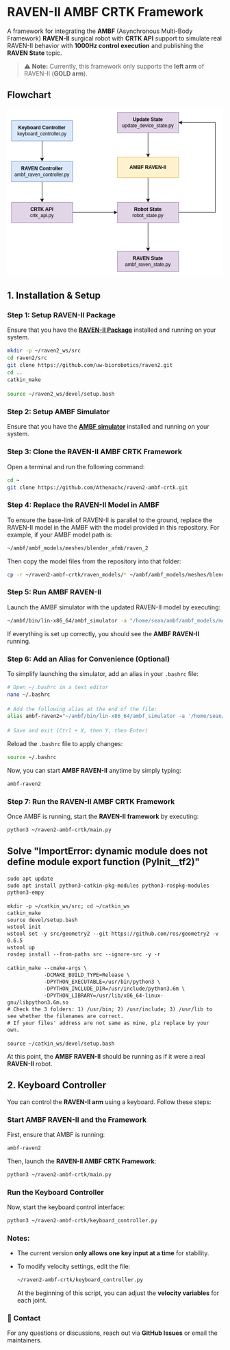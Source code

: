 # **RAVEN-II AMBF CRTK Framework**  

A framework for integrating the **AMBF** (Asynchronous Multi-Body Framework) **RAVEN-II** surgical robot with **CRTK API** support to simulate real RAVEN-II behavior with **1000Hz control execution** and publishing the **RAVEN State** topic.

> ⚠ **Note:** Currently, this framework only supports the **left arm** of RAVEN-II (**GOLD arm**).

## **Flowchart**  

![Flow Chart](./fig/flow-chart.png)  


## **1. Installation & Setup**  

### **Step 1: Setup RAVEN-II Package**

Ensure that you have the **[RAVEN-II Package](https://github.com/uw-biorobotics/raven2)** installed and running on your system.
```bash
mkdir -p ~/raven2_ws/src
cd raven2/src
git clone https://github.com/uw-biorobotics/raven2.git
cd ..
catkin_make

source ~/raven2_ws/devel/setup.bash
```
### **Step 2: Setup AMBF Simulator**  

Ensure that you have the **[AMBF simulator](https://github.com/WPI-AIM/ambf)** installed and running on your system.

### **Step 3: Clone the RAVEN-II AMBF CRTK Framework**  

Open a terminal and run the following command:  

```bash
cd ~
git clone https://github.com/Athenachc/raven2-ambf-crtk.git
```

### **Step 4: Replace the RAVEN-II Model in AMBF**

To ensure the base-link of RAVEN-II is parallel to the ground, replace the RAVEN-II model in the AMBF with the model provided in this repository. For example, if your AMBF model path is:

```bash
~/ambf/ambf_models/meshes/blender_afmb/raven_2
```

Then copy the model files from the repository into that folder:

```bash
cp -r ~/raven2-ambf-crtk/raven_models/* ~/ambf/ambf_models/meshes/blender_afmb/raven_2/
```

### **Step 5: Run AMBF RAVEN-II**

Launch the AMBF simulator with the updated RAVEN-II model by executing:

```bash
~/ambf/bin/lin-x86_64/ambf_simulator -a "/home/sean/ambf/ambf_models/meshes/blender_afmb/raven_2/raven_straight.yaml"
```

If everything is set up correctly, you should see the **AMBF RAVEN-II** running.

### **Step 6: Add an Alias for Convenience (Optional)**

To simplify launching the simulator, add an alias in your `.bashrc` file:

```bash
# Open ~/.bashrc in a text editor
nano ~/.bashrc  

# Add the following alias at the end of the file:
alias ambf-raven2="~/ambf/bin/lin-x86_64/ambf_simulator -a '/home/sean/ambf/ambf_models/meshes/blender_afmb/raven_2/raven_straight.yaml'"

# Save and exit (Ctrl + X, then Y, then Enter)
```

Reload the `.bashrc` file to apply changes:

```bash
source ~/.bashrc
```

Now, you can start **AMBF RAVEN-II** anytime by simply typing:

```bash
ambf-raven2
```

### **Step 7: Run the RAVEN-II AMBF CRTK Framework**

Once AMBF is running, start the **RAVEN-II framework** by executing:

```bash
python3 ~/raven2-ambf-crtk/main.py
```
## Solve "ImportError: dynamic module does not define module export function (PyInit__tf2)"
```
sudo apt update
sudo apt install python3-catkin-pkg-modules python3-rospkg-modules python3-empy

mkdir -p ~/catkin_ws/src; cd ~/catkin_ws
catkin_make
source devel/setup.bash
wstool init
wstool set -y src/geometry2 --git https://github.com/ros/geometry2 -v 0.6.5
wstool up
rosdep install --from-paths src --ignore-src -y -r

catkin_make --cmake-args \
            -DCMAKE_BUILD_TYPE=Release \
            -DPYTHON_EXECUTABLE=/usr/bin/python3 \
            -DPYTHON_INCLUDE_DIR=/usr/include/python3.6m \
            -DPYTHON_LIBRARY=/usr/lib/x86_64-linux-gnu/libpython3.6m.so
# Check the 3 folders: 1) /usr/bin; 2) /usr/include; 3) /usr/lib to see whether the filenames are correct.
# If your files' address are not same as mine, plz replace by your own.

source ~/catkin_ws/devel/setup.bash
```

At this point, the **AMBF RAVEN-II** should be running as if it were a real **RAVEN-II** robot.

## **2. Keyboard Controller**

You can control the **RAVEN-II arm** using a keyboard. Follow these steps:

### **Start AMBF RAVEN-II and the Framework**

First, ensure that AMBF is running:

```bash
ambf-raven2
```

Then, launch the **RAVEN-II AMBF CRTK Framework**:

```bash
python3 ~/raven2-ambf-crtk/main.py
```

### **Run the Keyboard Controller**

Now, start the keyboard control interface:

```bash
python3 ~/raven2-ambf-crtk/keyboard_controller.py
```

### **Notes:**

- The current version **only allows one key input at a time** for stability.
- To modify velocity settings, edit the file:

    ```bash
    ~/raven2-ambf-crtk/keyboard_controller.py
    ```

    At the beginning of this script, you can adjust the **velocity variables** for each joint.

### **📢 Contact**

For any questions or discussions, reach out via **GitHub Issues** or email the maintainers.

